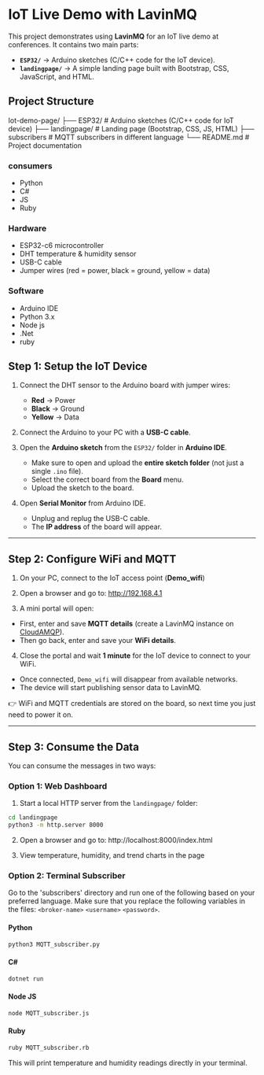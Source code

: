 # IoT Live Demo with LavinMQ

This project demonstrates using **LavinMQ** for an IoT live demo at conferences.
It contains two main parts:

- **`ESP32/`** → Arduino sketches (C/C++ code for the IoT device).
- **`landingpage/`** → A simple landing page built with Bootstrap, CSS, JavaScript, and HTML.



##  Project Structure

Iot-demo-page/
├── ESP32/ # Arduino sketches (C/C++ code for IoT device)
├── landingpage/ # Landing page (Bootstrap, CSS, JS, HTML)
├── subscribers # MQTT subscribers in different language
└── README.md # Project documentation

### consumers
- Python
- C#
- JS
- Ruby

### Hardware
- ESP32-c6 microcontroller
- DHT temperature & humidity sensor
- USB-C cable
- Jumper wires (red = power, black = ground, yellow = data)

### Software
- Arduino IDE
- Python 3.x
- Node js
- .Net
- ruby

##  Step 1: Setup the IoT Device

1. Connect the DHT sensor to the Arduino board with jumper wires:
   - **Red** → Power
   - **Black** → Ground
   - **Yellow** → Data

2. Connect the Arduino to your PC with a **USB-C cable**.

3. Open the **Arduino sketch** from the `ESP32/` folder in **Arduino IDE**.
   - Make sure to open and upload the **entire sketch folder** (not just a single `.ino` file).
   - Select the correct board from the  **Board** menu.
   - Upload the sketch to the board.

4. Open **Serial Monitor** from Arduino IDE.
   - Unplug and replug the USB-C cable.
   - The **IP address** of the board will appear.

---

## Step 2: Configure WiFi and MQTT

1. On your PC, connect to the IoT access point (**Demo_wifi**)

2. Open a browser and go to:  http://192.168.4.1


3. A mini portal will open:
- First, enter and save **MQTT details** (create a LavinMQ instance on [CloudAMQP](https://www.cloudamqp.com/)).
- Then go back, enter and save your **WiFi details**.

4. Close the portal and wait **1 minute** for the IoT device to connect to your WiFi.
- Once connected, `Demo_wifi` will disappear from available networks.
- The device will start publishing sensor data to LavinMQ.

👉 WiFi and MQTT credentials are stored on the board, so next time you just need to power it on.

---

## Step 3: Consume the Data

You can consume the messages in two ways:

### Option 1: Web Dashboard
1. Start a local HTTP server from the `landingpage/` folder:
```bash
cd landingpage
python3 -m http.server 8000
```
2. Open a browser and go to: http://localhost:8000/index.html

3. View temperature, humidity, and trend charts in the page

### Option 2: Terminal Subscriber

Go to the 'subscribers' directory and run one of the following based on your preferred language. Make sure that you replace the following variables in the files: `<broker-name>` `<username>` `<password>`.

#### Python
```bash
python3 MQTT_subscriber.py
```

#### C#
```bash
dotnet run
```

#### Node JS
```bash
node MQTT_subscriber.js
```

#### Ruby
```bash
ruby MQTT_subscriber.rb
```
This will print temperature and humidity readings directly in your terminal.
